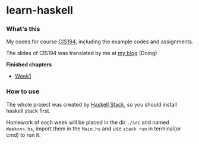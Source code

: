 # learn-haskell

### What's this

My codes for course [CIS194](https://www.seas.upenn.edu/~cis194/spring13/lectures.html), including the example codes and assignments.

The slides of CIS194 was translated by me at [my blog](https://blackcloud37.tech) (Doing)

**Finished chapters**

* [Week1](https://blackcloud37.tech/posts/fb3ef408/)

### How to use

The whole project was created by [Haskell Stack](https://docs.haskellstack.org/en/stable/README/), so you should install haskell stack first.

Homework of each week will be placed in the dir  `./src` and named `Week<n>.hs`, import them in the `Main.hs` and use `stack run` in terminal(or cmd) to run it.